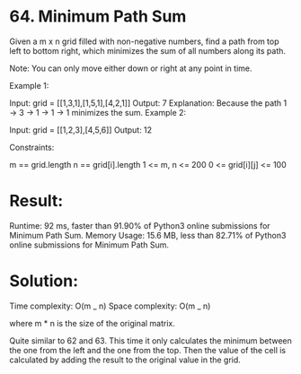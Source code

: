 # 64. Minimum Path Sum

Given a m x n grid filled with non-negative numbers, find a path from top left to bottom right, which minimizes the sum of all numbers along its path.

Note: You can only move either down or right at any point in time.

Example 1:

Input: grid = [[1,3,1],[1,5,1],[4,2,1]]
Output: 7
Explanation: Because the path 1 → 3 → 1 → 1 → 1 minimizes the sum.
Example 2:

Input: grid = [[1,2,3],[4,5,6]]
Output: 12

Constraints:

m == grid.length
n == grid[i].length
1 <= m, n <= 200
0 <= grid[i][j] <= 100

# Result:

Runtime: 92 ms, faster than 91.90% of Python3 online submissions for Minimum Path Sum.
Memory Usage: 15.6 MB, less than 82.71% of Python3 online submissions for Minimum Path Sum.

# Solution:

Time complexity: O(m _ n)
Space complexity: O(m _ n)

where m \* n is the size of the original matrix.

Quite similar to 62 and 63. This time it only calculates the minimum between the one from the left and the one from the top. Then the value of the cell is calculated by adding the result to the original value in the grid.
